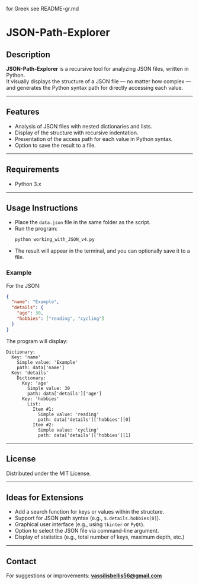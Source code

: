 for Greek see README-gr.md
# JSON-Path-Explorer

## Description
**JSON-Path-Explorer** is a recursive tool for analyzing JSON files, written in Python.  
It visually displays the structure of a JSON file — no matter how complex — and generates the Python syntax path for directly accessing each value.

---

## Features
- Analysis of JSON files with nested dictionaries and lists.
- Display of the structure with recursive indentation.
- Presentation of the access path for each value in Python syntax.
- Option to save the result to a file.

---

## Requirements
- Python 3.x

---

## Usage Instructions
- Place the `data.json` file in the same folder as the script.  
- Run the program:
  ```bash
  python working_with_JSON_v4.py
  ```
- The result will appear in the terminal, and you can optionally save it to a file.

### Example  
For the JSON:
```json
{
  "name": "Example",
  "details": {
    "age": 30,
    "hobbies": ["reading", "cycling"]
  }
}
```

The program will display:
```
Dictionary:
  Key: 'name'
    Simple value: 'Example'
    path: data['name']
  Key: 'details'
    Dictionary:
      Key: 'age'
        Simple value: 30
        path: data['details']['age']
      Key: 'hobbies'
        List:
          Item #1:
            Simple value: 'reading'
            path: data['details']['hobbies'][0]
          Item #2:
            Simple value: 'cycling'
            path: data['details']['hobbies'][1]
```

---

## License
Distributed under the MIT License.

---

## Ideas for Extensions
- Add a search function for keys or values within the structure.
- Support for JSON path syntax (e.g., `$.details.hobbies[0]`).
- Graphical user interface (e.g., using `tkinter` or `PyQt`).
- Option to select the JSON file via command-line argument.
- Display of statistics (e.g., total number of keys, maximum depth, etc.)

---

## Contact
For suggestions or improvements: **vassilisbellis56@gmail.com**
